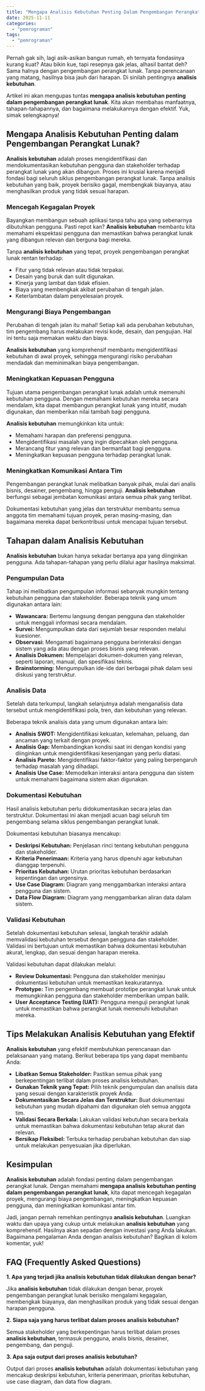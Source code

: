 ```yaml
---
title: "Mengapa Analisis Kebutuhan Penting Dalam Pengembangan Perangkat Lunak?"
date: 2025-11-11
categories: 
  - "pemrograman"
tags: 
  - "pemrograman"
---
```


Pernah gak sih, lagi asik-asikan bangun rumah, eh ternyata fondasinya kurang kuat? Atau bikin kue, tapi resepnya gak jelas, alhasil bantat deh? Sama halnya dengan pengembangan perangkat lunak. Tanpa perencanaan yang matang, hasilnya bisa jauh dari harapan. Di sinilah pentingnya **analisis kebutuhan**.

Artikel ini akan mengupas tuntas **mengapa analisis kebutuhan penting dalam pengembangan perangkat lunak**. Kita akan membahas manfaatnya, tahapan-tahapannya, dan bagaimana melakukannya dengan efektif. Yuk, simak selengkapnya!

## Mengapa Analisis Kebutuhan Penting dalam Pengembangan Perangkat Lunak?

**Analisis kebutuhan** adalah proses mengidentifikasi dan mendokumentasikan kebutuhan pengguna dan stakeholder terhadap perangkat lunak yang akan dibangun. Proses ini krusial karena menjadi fondasi bagi seluruh siklus pengembangan perangkat lunak. Tanpa analisis kebutuhan yang baik, proyek berisiko gagal, membengkak biayanya, atau menghasilkan produk yang tidak sesuai harapan.

### Mencegah Kegagalan Proyek

Bayangkan membangun sebuah aplikasi tanpa tahu apa yang sebenarnya dibutuhkan pengguna. Pasti repot kan? **Analisis kebutuhan** membantu kita memahami ekspektasi pengguna dan memastikan bahwa perangkat lunak yang dibangun relevan dan berguna bagi mereka.

Tanpa **analisis kebutuhan** yang tepat, proyek pengembangan perangkat lunak rentan terhadap:

- Fitur yang tidak relevan atau tidak terpakai.
- Desain yang buruk dan sulit digunakan.
- Kinerja yang lambat dan tidak efisien.
- Biaya yang membengkak akibat perubahan di tengah jalan.
- Keterlambatan dalam penyelesaian proyek.

### Mengurangi Biaya Pengembangan

Perubahan di tengah jalan itu mahal! Setiap kali ada perubahan kebutuhan, tim pengembang harus melakukan revisi kode, desain, dan pengujian. Hal ini tentu saja memakan waktu dan biaya.

**Analisis kebutuhan** yang komprehensif membantu mengidentifikasi kebutuhan di awal proyek, sehingga mengurangi risiko perubahan mendadak dan meminimalkan biaya pengembangan.

### Meningkatkan Kepuasan Pengguna

Tujuan utama pengembangan perangkat lunak adalah untuk memenuhi kebutuhan pengguna. Dengan memahami kebutuhan mereka secara mendalam, kita dapat membangun perangkat lunak yang intuitif, mudah digunakan, dan memberikan nilai tambah bagi pengguna.

**Analisis kebutuhan** memungkinkan kita untuk:

- Memahami harapan dan preferensi pengguna.
- Mengidentifikasi masalah yang ingin dipecahkan oleh pengguna.
- Merancang fitur yang relevan dan bermanfaat bagi pengguna.
- Meningkatkan kepuasan pengguna terhadap perangkat lunak.

### Meningkatkan Komunikasi Antara Tim

Pengembangan perangkat lunak melibatkan banyak pihak, mulai dari analis bisnis, desainer, pengembang, hingga penguji. **Analisis kebutuhan** berfungsi sebagai jembatan komunikasi antara semua pihak yang terlibat.

Dokumentasi kebutuhan yang jelas dan terstruktur membantu semua anggota tim memahami tujuan proyek, peran masing-masing, dan bagaimana mereka dapat berkontribusi untuk mencapai tujuan tersebut.

## Tahapan dalam Analisis Kebutuhan

**Analisis kebutuhan** bukan hanya sekadar bertanya apa yang diinginkan pengguna. Ada tahapan-tahapan yang perlu dilalui agar hasilnya maksimal.

### Pengumpulan Data

Tahap ini melibatkan pengumpulan informasi sebanyak mungkin tentang kebutuhan pengguna dan stakeholder. Beberapa teknik yang umum digunakan antara lain:

- **Wawancara:** Bertemu langsung dengan pengguna dan stakeholder untuk menggali informasi secara mendalam.
- **Survei:** Mengumpulkan data dari sejumlah besar responden melalui kuesioner.
- **Observasi:** Mengamati bagaimana pengguna berinteraksi dengan sistem yang ada atau dengan proses bisnis yang relevan.
- **Analisis Dokumen:** Mempelajari dokumen-dokumen yang relevan, seperti laporan, manual, dan spesifikasi teknis.
- **Brainstorming:** Mengumpulkan ide-ide dari berbagai pihak dalam sesi diskusi yang terstruktur.

### Analisis Data

Setelah data terkumpul, langkah selanjutnya adalah menganalisis data tersebut untuk mengidentifikasi pola, tren, dan kebutuhan yang relevan.

Beberapa teknik analisis data yang umum digunakan antara lain:

- **Analisis SWOT:** Mengidentifikasi kekuatan, kelemahan, peluang, dan ancaman yang terkait dengan proyek.
- **Analisis Gap:** Membandingkan kondisi saat ini dengan kondisi yang diinginkan untuk mengidentifikasi kesenjangan yang perlu diatasi.
- **Analisis Pareto:** Mengidentifikasi faktor-faktor yang paling berpengaruh terhadap masalah yang dihadapi.
- **Analisis Use Case:** Memodelkan interaksi antara pengguna dan sistem untuk memahami bagaimana sistem akan digunakan.

### Dokumentasi Kebutuhan

Hasil analisis kebutuhan perlu didokumentasikan secara jelas dan terstruktur. Dokumentasi ini akan menjadi acuan bagi seluruh tim pengembang selama siklus pengembangan perangkat lunak.

Dokumentasi kebutuhan biasanya mencakup:

- **Deskripsi Kebutuhan:** Penjelasan rinci tentang kebutuhan pengguna dan stakeholder.
- **Kriteria Penerimaan:** Kriteria yang harus dipenuhi agar kebutuhan dianggap terpenuhi.
- **Prioritas Kebutuhan:** Urutan prioritas kebutuhan berdasarkan kepentingan dan urgensinya.
- **Use Case Diagram:** Diagram yang menggambarkan interaksi antara pengguna dan sistem.
- **Data Flow Diagram:** Diagram yang menggambarkan aliran data dalam sistem.

### Validasi Kebutuhan

Setelah dokumentasi kebutuhan selesai, langkah terakhir adalah memvalidasi kebutuhan tersebut dengan pengguna dan stakeholder. Validasi ini bertujuan untuk memastikan bahwa dokumentasi kebutuhan akurat, lengkap, dan sesuai dengan harapan mereka.

Validasi kebutuhan dapat dilakukan melalui:

- **Review Dokumentasi:** Pengguna dan stakeholder meninjau dokumentasi kebutuhan untuk memastikan keakuratannya.
- **Prototype:** Tim pengembang membuat prototipe perangkat lunak untuk memungkinkan pengguna dan stakeholder memberikan umpan balik.
- **User Acceptance Testing (UAT):** Pengguna menguji perangkat lunak untuk memastikan bahwa perangkat lunak memenuhi kebutuhan mereka.

## Tips Melakukan Analisis Kebutuhan yang Efektif

**Analisis kebutuhan** yang efektif membutuhkan perencanaan dan pelaksanaan yang matang. Berikut beberapa tips yang dapat membantu Anda:

- **Libatkan Semua Stakeholder:** Pastikan semua pihak yang berkepentingan terlibat dalam proses analisis kebutuhan.
- **Gunakan Teknik yang Tepat:** Pilih teknik pengumpulan dan analisis data yang sesuai dengan karakteristik proyek Anda.
- **Dokumentasikan Secara Jelas dan Terstruktur:** Buat dokumentasi kebutuhan yang mudah dipahami dan digunakan oleh semua anggota tim.
- **Validasi Secara Berkala:** Lakukan validasi kebutuhan secara berkala untuk memastikan bahwa dokumentasi kebutuhan tetap akurat dan relevan.
- **Bersikap Fleksibel:** Terbuka terhadap perubahan kebutuhan dan siap untuk melakukan penyesuaian jika diperlukan.

## Kesimpulan

**Analisis kebutuhan** adalah fondasi penting dalam pengembangan perangkat lunak. Dengan memahami **mengapa analisis kebutuhan penting dalam pengembangan perangkat lunak**, kita dapat mencegah kegagalan proyek, mengurangi biaya pengembangan, meningkatkan kepuasan pengguna, dan meningkatkan komunikasi antar tim.

Jadi, jangan pernah remehkan pentingnya **analisis kebutuhan**. Luangkan waktu dan upaya yang cukup untuk melakukan **analisis kebutuhan** yang komprehensif. Hasilnya akan sepadan dengan investasi yang Anda lakukan. Bagaimana pengalaman Anda dengan analisis kebutuhan? Bagikan di kolom komentar, yuk!

## FAQ (Frequently Asked Questions)

**1\. Apa yang terjadi jika analisis kebutuhan tidak dilakukan dengan benar?**

Jika **analisis kebutuhan** tidak dilakukan dengan benar, proyek pengembangan perangkat lunak berisiko mengalami kegagalan, membengkak biayanya, dan menghasilkan produk yang tidak sesuai dengan harapan pengguna.

**2\. Siapa saja yang harus terlibat dalam proses analisis kebutuhan?**

Semua stakeholder yang berkepentingan harus terlibat dalam proses **analisis kebutuhan**, termasuk pengguna, analis bisnis, desainer, pengembang, dan penguji.

**3\. Apa saja output dari proses analisis kebutuhan?**

Output dari proses **analisis kebutuhan** adalah dokumentasi kebutuhan yang mencakup deskripsi kebutuhan, kriteria penerimaan, prioritas kebutuhan, use case diagram, dan data flow diagram.
